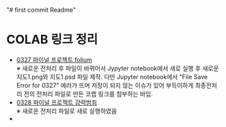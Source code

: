 "# first commit Readme" 

# COLAB 링크 정리
- [0327 파이널 프로젝트 folium](https://colab.research.google.com/drive/1v786V_-_l29qg45mxPQcXVkmzOWf6P4F?usp=sharing)  
  ※ 새로운 전처리 후 파일이 바뀌어서 Jypyter notebook에서 새로 실행 후 새로운 지도1.png와 지도1.psd 파일 제작. 다만 Jupyter notebook에서 "File Save Error for 0327" 에러가 뜨며 저장이 되지 않는 이슈가 있어 부득이하게 최종전처리 전의 전처리 파일로 만든 코랩 링크를 첨부하는 바임. 
- [0328 파이널 프로젝트 강력범죄](https://colab.research.google.com/drive/1DreVt2q-_CuDu7YVYAlSj34NaAcJasDk?usp=sharing)  
  ※ 새로운 전처리 파일로 새로 실행하였음
- 
